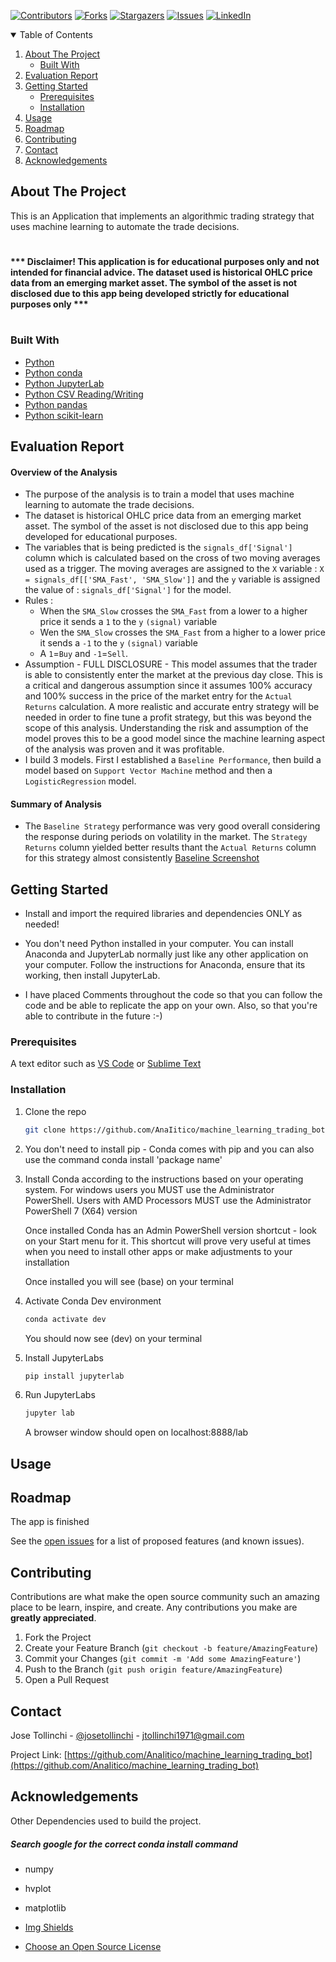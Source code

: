 
<!-- Find and Replace All [repo_name] -->
<!-- Replace [product-screenshot] [product-url] -->
<!-- Other Badgets https://naereen.github.io/badges/ -->
[![Contributors][contributors-shield]][contributors-url]
[![Forks][forks-shield]][forks-url]
[![Stargazers][stars-shield]][stars-url]
[![Issues][issues-shield]][issues-url]
[![LinkedIn][linkedin-shield]][linkedin-url]
<!-- [![License][license-shield]][license-url] -->


<!-- TABLE OF CONTENTS -->
<details open="open">
  <summary>Table of Contents</summary>
  <ol>
    <li>
      <a href="#about-the-project">About The Project</a>
      <!-- <a href="#overview-of-the-analysis">Overview of the Analysis</a> -->
      <ul>
        <li><a href="#built-with">Built With</a></li>
      </ul>
    </li>
    <li>
      <a href="#evaluation-report">Evaluation Report</a>
    </li>
    <li>
      <a href="#getting-started">Getting Started</a>
      <ul>
        <li><a href="#prerequisites">Prerequisites</a></li>
        <li><a href="#installation">Installation</a></li>
      </ul>
    </li>
    <li><a href="#usage">Usage</a></li>
    <li><a href="#roadmap">Roadmap</a></li>
    <li><a href="#contributing">Contributing</a></li>
	<!-- <li><a href="#license">License</a></li> -->
    <li><a href="#contact">Contact</a></li>
    <li><a href="#acknowledgements">Acknowledgements</a></li>
  </ol>
</details>

<!-- ABOUT THE PROJECT -->
## About The Project

This is an Application that implements an algorithmic trading strategy that uses machine learning to automate the trade decisions.

#
#### *** Disclaimer! This application is for educational purposes only and not intended for financial advice.  The dataset used is historical OHLC price data from an emerging market asset.  The symbol of the asset is not disclosed due to this app being developed strictly for educational purposes only ***
#

### Built With

<!-- This section should list any major frameworks that you built your project using. Leave any add-ons/plugins for the acknowledgements section. Here are a few examples. -->

* [Python](https://www.python.org/)
* [Python conda](https://docs.conda.io/projects/conda/en/latest/user-guide/install/index.html)
* [Python JupyterLab](https://jupyter.org/)
* [Python CSV Reading/Writing](https://docs.python.org/3/library/csv.html)
* [Python pandas](https://pandas.pydata.org/)
* [Python scikit-learn](https://scikit-learn.org/stable/)

## Evaluation Report

#### Overview of the Analysis

* The purpose of the analysis is to train a model that uses machine learning to automate the trade decisions.
* The dataset is historical OHLC price data from an emerging market asset.  The symbol of the asset is not disclosed due to this app being developed for educational purposes.
* The variables that is being predicted is the `signals_df['Signal']` column which is calculated based on the cross of two moving averages used as a trigger.  The moving averages are assigned to the `X` variable : `X = signals_df[['SMA_Fast', 'SMA_Slow']]` and the `y` variable is assigned the value of : `signals_df['Signal']` for the model.
* Rules :
  - When the `SMA_Slow` crosses the `SMA_Fast` from a lower to a higher price it sends a `1` to the `y` `(signal)` variable
  - Wen the `SMA_Slow` crosses the `SMA_Fast` from a higher to a lower price it sends a `-1` to the `y` `(signal)` variable
  - A `1`=`Buy` and `-1`=`Sell`.
* Assumption - FULL DISCLOSURE - This model assumes that the trader is able to consistently enter the market at the previous day close.  This is a critical and dangerous assumption since it assumes 100% accuracy and 100% success in the price of the market entry for the `Actual Returns` calculation.  A more realistic and accurate entry strategy will be needed in order to fine tune a profit strategy, but this was beyond the scope of this analysis. Understanding the risk and assumption of the model proves this to be a good model since the machine learning aspect of the analysis was proven and it was profitable.
* I build 3 models.  First I established a `Baseline Performance`, then build a model based on `Support Vector Machine` method and then a `LogisticRegression` model.

#### Summary of Analysis

* The `Baseline Strategy` performance was very good overall considering the response during periods on volatility in the market.  The  `Strategy Returns` column yielded better results thant the `Actual Returns` column for this strategy almost consistently
[Baseline Screenshot][baseline-screenshot]


<!-- GETTING STARTED -->
## Getting Started

<!-- This is an example of how you may give instructions on setting up your project locally. To get a local copy up and running follow these simple example steps. -->
* Install and import the required libraries and dependencies ONLY as needed!

* You don't need Python installed in your computer. You can install Anaconda and JupyterLab normally just like any other application on your computer. Follow the instructions for Anaconda, ensure that its working, then install JupyterLab.

* I have placed Comments throughout the code so that you can follow the code and be able to replicate the app on your own. Also, so that you're able to contribute in the future :-)

### Prerequisites

<!-- This is an example of how to list things you need to use the software and how to install them. -->
A text editor such as [VS Code](https://code.visualstudio.com/) or [Sublime Text](https://www.sublimetext.com/)


### Installation

1. Clone the repo
   ```sh
   git clone https://github.com/AnaIitico/machine_learning_trading_bot.git
   ```

2. You don't need to install pip - Conda comes with pip and you can also use the command
    conda install 'package name'
   
3. Install Conda according to the instructions based on your operating system.
    For windows users you MUST use the Administrator PowerShell. Users with AMD Processors MUST use the Administrator PowerShell 7 (X64) version
  
    Once installed Conda has an Admin PowerShell version shortcut - look on your Start menu for it.
    This shortcut will prove very useful at times when you need to install other apps or make adjustments to your installation

    Once installed you will see (base) on your terminal
   
4. Activate Conda Dev environment
   ```sh
   conda activate dev
   ```
   You should now see (dev) on your terminal

5. Install JupyterLabs
   ```sh
   pip install jupyterlab
   ```

6. Run JupyterLabs
   ```sh
   jupyter lab
   ```
   A browser window should open on localhost:8888/lab

<!-- USAGE EXAMPLES -->
## Usage
  
<!-- Use this space to show useful examples of how a project can be used. Additional screenshots, code examples and demos work well in this space. You may also link to more resources. -->

<!-- ROADMAP -->

## Roadmap

  The app is finished
<!-- Here are some screenshots and code snippets of the working app

#### Exchange Comparison January 2018
![Exchange January Screen Shot][exchange-january-screenshot]

#### Exchange Comparison March 2018 - With Analysis
![Exchange March Screen Shot][exchange-march-screenshot]


#### Calculate Arbitrage Profits Snippet - for January 16 only
#### you can see the full code (with outputs) in the [machine_learning_trading_bot.ipynb](https://github.com/AnaIitico/machine_learning_trading_bot/blob/main/machine_learning_trading_bot.ipynb) file
  *This code has been summarized into one block for convenience*
  *and there's an analysis at the end*
```sh
  # some cool code here
 ``` -->

See the [open issues](https://github.com/AnaIitico/machine_learning_trading_bot/issues) for a list of proposed features (and known issues).

<!-- CONTRIBUTING -->
## Contributing

Contributions are what make the open source community such an amazing place to be learn, inspire, and create. Any contributions you make are **greatly appreciated**.

1. Fork the Project
2. Create your Feature Branch (`git checkout -b feature/AmazingFeature`)
3. Commit your Changes (`git commit -m 'Add some AmazingFeature'`)
4. Push to the Branch (`git push origin feature/AmazingFeature`)
5. Open a Pull Request

<!-- LICENSE -->
<!-- ## License

Distributed under the MIT License. See `LICENSE` for more information.
 -->

<!-- CONTACT -->
## Contact

Jose Tollinchi - [@josetollinchi][linkedin-url] - jtollinchi1971@gmail.com

Project Link: [https://github.com/AnaIitico/machine_learning_trading_bot](https://github.com/AnaIitico/machine_learning_trading_bot)

<!-- ACKNOWLEDGEMENTS -->
## Acknowledgements

Other Dependencies used to build the project.
##### Search google for the correct conda install command

* numpy
* hvplot
* matplotlib

* [Img Shields](https://shields.io)
* [Choose an Open Source License](https://choosealicense.com)

<!-- MARKDOWN LINKS & IMAGES -->
<!-- https://www.markdownguide.org/basic-syntax/#reference-style-links -->
[contributors-shield]: https://img.shields.io/github/contributors/AnaIitico/machine_learning_trading_bot.svg?style=for-the-badge
[contributors-url]: https://github.com/AnaIitico/machine_learning_trading_bot/graphs/contributors
[forks-shield]: https://img.shields.io/github/forks/AnaIitico/machine_learning_trading_bot.svg?style=for-the-badge
[forks-url]: https://github.com/AnaIitico/machine_learning_trading_bot/network/members
[stars-shield]: https://img.shields.io/github/stars/AnaIitico/machine_learning_trading_bot.svg?style=for-the-badge
[stars-url]: https://github.com/AnaIitico/machine_learning_trading_bot/stargazers
[issues-shield]: https://img.shields.io/github/issues/AnaIitico/machine_learning_trading_bot/network/members?style=for-the-badge
[issues-url]: https://github.com/AnaIitico/machine_learning_trading_bot/issues
<!-- [license-shield]: 
[license-url]:  -->
[linkedin-shield]: https://img.shields.io/badge/-LinkedIn-black.svg?style=for-the-badge&logo=linkedin&colorB=555
[linkedin-url]: https://www.linkedin.com/in/josetollinchi/
<!-- [exchange-january-screenshot]: /images/exchange_january_2018.JPG
[exchange-march-screenshot]: /images/exchange_march_2018.JPG -->
[baseline-screenshot]: images/baseline_strategy_returns.png